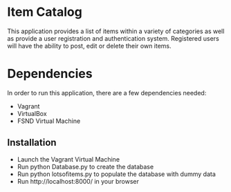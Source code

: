 ﻿# Item Catalog

This application provides a list of items within a variety of categories as well as provide a user registration and authentication system. Registered users will have the ability to post, edit or delete their own items.


# Dependencies

In order to run this application, there are a few dependencies needed:
	

 - Vagrant
 - VirtualBox
 - FSND Virtual Machine

## Installation

 - Launch the Vagrant Virtual Machine
 - Run python Database.py to create the database
 - Run python lotsofitems.py to populate the database with dummy data
 - Run http://localhost:8000/ in your browser


